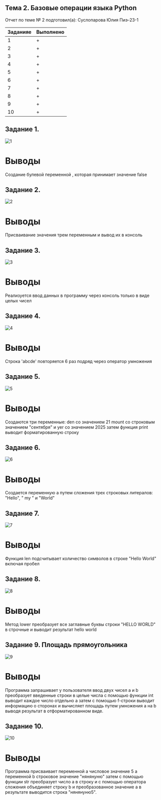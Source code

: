 ## Тема 2. Базовые операции языка Python
Отчет по теме № 2 подготовил(а):
Суслопарова Юлия
Пиэ-23-1

| Заданияе | Выполнено |
|-----------|-----------|
| 1         | +         |
| 2         | +         |
| 3         | +         |
| 4         | +         |
| 5         | +         |
| 6         | +         |
| 7         | +         |
| 8         | +         |
| 9         | +         |
| 10         | +         |


## Задание 1. 
![1](img/1.png)
# Выводы  
Создание булевой переменной , которая принимает значение false

## Задание 2. 
![2](img/2.png)
# Выводы 
Присваивание значения трем переменным и вывод их в консоль

## Задание 3. 
![3](img/3.png)
# Выводы 
Реализуется ввод данных в программу через консоль только в виде целых чисел

## Задание 4. 
![4](img/4.png)
# Выводы  
Cтрока 'abcde' повторяется 6 раз подряд через оператор умножения

## Задание 5. 
![5](img/5.png)
# Выводы 
Cоздаются три переменные: den со значением 21 mount со строковым значением "сентября" и yer со значением 2025 затем функция print выводит форматированную строку

## Задание 6. 
![6](img/6.png)
# Выводы 
Создается переменную a путем сложения трех строковых литералов: "Hello", " my " и "World"

## Задание 7. 
![7](img/7.png)
# Выводы 
Функция len подсчитывает количество символов в строке "Hello World" включая пробел

## Задание 8. 
![8](img/8.png)
# Выводы  
Метод lower преобразует все заглавные буквы строки "HELLO WORLD" в строчные и выводит результат hello world

## Задание 9. Площадь прямоугольника 
![9](img/9.png)
# Выводы 
Программа запрашивает у пользователя ввод двух чисел а и b преобразует введенные строки в целые числа с помощью функции int выводит каждое число отдельно а затем с помощью f-строки выводит информацию о сторонах и вычисляет площадь путем умножения a на b выводя результат в отформатированном виде.

## Задание 10. 
![10](img/10.png)
# Выводы 
Программа присваивает переменной a числовое значение 5 а переменной b строковое значение "нянянуню" затем с помощью функции str преобразует число a в строку и с помощью оператора сложения объединяет строку b и преобразованное значение a в результате выводится строка "нянянуню5".


